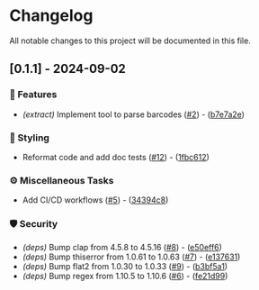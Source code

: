 # Changelog

All notable changes to this project will be documented in this file.

## [0.1.1] - 2024-09-02

### 🚀 Features

- *(extract)* Implement tool to parse barcodes ([#2](https://github.com/nsyzrantsev/barkit/issues/2)) - ([b7e7a2e](https://github.com/nsyzrantsev/barkit/commit/b7e7a2e39175db93abf99b4725c41d127ba20ccd))

### 🎨 Styling

- Reformat code and add doc tests ([#12](https://github.com/nsyzrantsev/barkit/issues/12)) - ([1fbc612](https://github.com/nsyzrantsev/barkit/commit/1fbc6124301b07d51004e9bc337185d11ac04f02))

### ⚙️ Miscellaneous Tasks

- Add CI/CD workflows ([#5](https://github.com/nsyzrantsev/barkit/issues/5)) - ([34394c8](https://github.com/nsyzrantsev/barkit/commit/34394c8a0e6ec0208e24bf3bc21093fa9fb388f2))

### 🛡️ Security

- *(deps)* Bump clap from 4.5.8 to 4.5.16 ([#8](https://github.com/nsyzrantsev/barkit/issues/8)) - ([e50eff6](https://github.com/nsyzrantsev/barkit/commit/e50eff62351b513b802408386cf8e30088b8ce32))
- *(deps)* Bump thiserror from 1.0.61 to 1.0.63 ([#7](https://github.com/nsyzrantsev/barkit/issues/7)) - ([e137631](https://github.com/nsyzrantsev/barkit/commit/e137631c21e2483a0b08cd74fb7c25ce958df535))
- *(deps)* Bump flat2 from 1.0.30 to 1.0.33 ([#9](https://github.com/nsyzrantsev/barkit/issues/9)) - ([b3bf5a1](https://github.com/nsyzrantsev/barkit/commit/b3bf5a1def243cc48d6baf0912a9f9e8aab7db35))
- *(deps)* Bump regex from 1.10.5 to 1.10.6 ([#6](https://github.com/nsyzrantsev/barkit/issues/6)) - ([fe21d99](https://github.com/nsyzrantsev/barkit/commit/fe21d99a9745ff51d56be7839d6fbc520a1fe4c5))

<!-- generated by git-cliff -->
